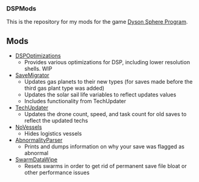 ### DSPMods
This is the repository for my mods for the game [Dyson Sphere Program](https://store.steampowered.com/app/1366540/Dyson_Sphere_Program/).

## Mods
- [DSPOptimizations](https://github.com/Selsion/DSPMods/tree/main/DSPOptimizations)
    - Provides various optimizations for DSP, including lower resolution shells. WIP
- [SaveMigrator](https://github.com/Selsion/DSPMods/tree/main/SaveMigrator)
    - Updates gas planets to their new types (for saves made before the third gas plant type was added)
    - Updates the solar sail life variables to reflect updates values
    - Includes functionality from TechUpdater
- [TechUpdater](https://github.com/Selsion/DSPMods/tree/main/TechUpdater)
    - Updates the drone count, speed, and task count for old saves to reflect the updated techs
- [NoVessels](https://github.com/Selsion/DSPMods/tree/main/NoVessels)
    - Hides logistics vessels
- [AbnormalityParser](https://github.com/Selsion/DSPMods/tree/main/AbnormalityParser)
    - Prints and dumps information on why your save was flagged as abnormal
- [SwarmDataWipe](https://github.com/Selsion/DSPMods/tree/main/SwarmDataWipe)
    - Resets swarms in order to get rid of permanent save file bloat or other performance issues